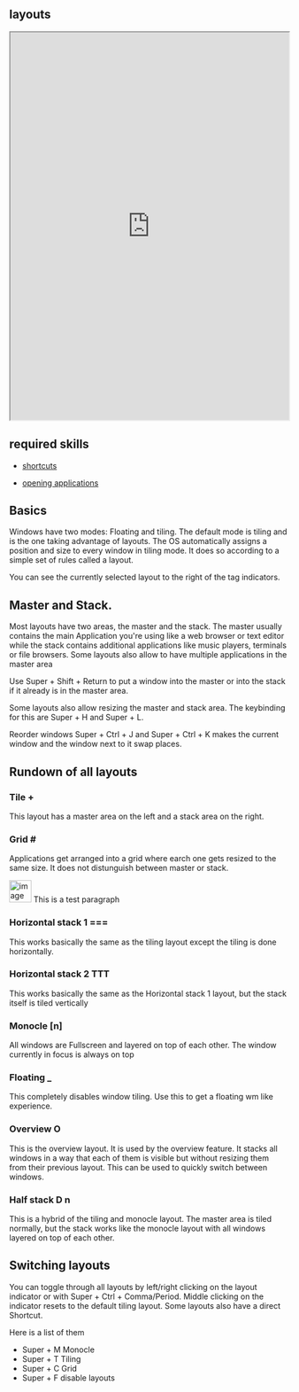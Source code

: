 ## layouts   

<div align="center">
    <iframe width="100%" height="700px" src="https://www.youtube.com/embed/NMs8b2mBCTA" frameborder="10" allow="accelerometer; autoplay; encrypted-media; gyroscope; picture-in-picture" allowfullscreen></iframe>
</div>

## required skills

<ul class="actions">
    <li><a href="https://instantos.github.io/instantos.github.io/youtube/shurtcuts" class="button special icon fa-youtube">shortcuts</a></li>
</ul>

<ul class="actions">
    <li><a href="https://instantos.github.io/instantos.github.io/youtube/apps" class="button special icon fa-youtube">opening applications</a></li>
</ul>

## Basics
Windows have two modes: Floating and tiling. The default mode is tiling and is the one taking advantage of layouts.
The OS automatically assigns a position and size to every window in tiling mode. 
It does so according to a simple set of rules called a layout. 

You can see the currently selected layout to the right of the tag indicators. 

## Master and Stack. 
Most layouts have two areas, the master and the stack. 
The master usually contains the main Application you're using like a web browser or text editor while the stack contains additional applications like music players, terminals or file browsers. 
Some layouts also allow to have multiple applications in the master area

Use Super + Shift + Return to put a window into the master or into the stack if it already is in the master area. 

Some layouts also allow resizing the master and stack area. 
The keybinding for this are Super + H and Super + L. 

Reorder windows
Super + Ctrl + J and Super + Ctrl + K makes the current window and the window next to it swap places. 

## Rundown of all layouts

### Tile +
This layout has a master area on the left and a stack area on the right. 

### Grid \#
Applications get arranged into a grid where earch one gets resized to the same size. It does not distunguish between master or stack. 

<p><span class="image left"><img src="https://instantos.github.io/instantos.github.io/images/layouts/grid.png" alt="image missing" height="40" /></span>
This is a test paragraph
</p>

### Horizontal stack 1 ===
This works basically the same as the tiling layout except the tiling is done horizontally. 

### Horizontal stack 2 TTT
This works basically the same as the Horizontal stack 1 layout, but the stack itself is tiled vertically

### Monocle [n]
All windows are Fullscreen and layered on top of each other. The window currently in focus is always on top

### Floating _
This completely disables window tiling. Use this to get a floating wm like experience. 

### Overview O
This is the overview layout. It is used by the overview feature. It stacks all windows in a way that each of them is visible but without resizing them from their previous layout. This can be used to quickly switch between windows. 

### Half stack D n
This is a hybrid of the tiling and monocle layout. The master area is tiled normally, but the stack works like the monocle layout with all windows layered on top of each other. 

## Switching layouts

You can toggle through all layouts by left/right clicking on the layout indicator or with
Super + Ctrl + Comma/Period. 
Middle clicking on the indicator resets to the default tiling layout. 
Some layouts also have a direct Shortcut. 

Here is a list of them
-  Super + M Monocle
-  Super + T Tiling
-  Super + C Grid
-  Super + F disable layouts